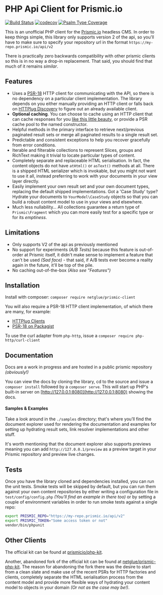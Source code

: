 # PHP Api Client for Prismic.io

[![Build Status](https://github.com/netglue/prismic-client/workflows/Continuous%20Integration/badge.svg)](https://github.com/netglue/prismic-client/actions?query=workflow%3A"Continuous+Integration") 
[![codecov](https://codecov.io/gh/netglue/prismic-client/branch/main/graph/badge.svg)](https://codecov.io/gh/netglue/prismic-client)
[![Psalm Type Coverage](https://shepherd.dev/github/netglue/prismic-client/coverage.svg)](https://shepherd.dev/github/netglue/prismic-client)


This is an unofficial PHP client for the [Prismic.io](https://prismic.io) headless CMS. In order to keep things simple, this library only supports version 2 of the api, so you'll have to make sure to specify your repository url in the format `https://my-repo.prismic.io/api/v2`

There is practically zero backwards compatibility with other prismic clients so this is in no way a drop-in replacement. That said, you should find that much of it remains _similar_.

## Features

* Uses a [PSR-18](https://www.php-fig.org/psr/psr-18) HTTP client for communicating with the API, so there is no dependency on a particular client implementation. The library depends on you either manually providing an HTTP client or falls back on [HTTPlug Discovery](https://github.com/php-http/discovery) to figure out an already available client.
* **Optional caching**. You can choose to cache using an HTTP client that can cache responses for you [like this little beauty](https://github.com/php-http/cache-plugin), or provide a PSR cache pool to the named constructor.
* Helpful methods in the primary interface to retrieve next/previous paginated result sets or merge all paginated results to a single result set.
* Predictable and consistent exceptions to help you recover gracefully from error conditions.
* Iterable and filterable collections to represent Slices, groups and RichText making it trivial to locate particular types of content.
* Completely separate and replaceable HTML serialisation. In fact, the content objects do not have `atHtml()` or `asText()` methods at all. There is a shipped HTML serializer which is invokable, but you might not want to use it all, instead preferring to work with your documents in your view layer directly.
* Easily implement your own result set and your own document types, replacing the default shipped implementations. Got a 'Case Study' type? Hydrate your documents to `YourModel\CaseStudy` objects so that you can build a robust content model to use in your views and elsewhere.
* Much less nullability… All collections guarantee a return type of `Prismic\Fragment` which you can more easily test for a specific type or for its _emptiness_.

## Limitations

* Only supports V2 of the api as previously mentioned
* No support for experiments _(A/B Tests)_ because this feature is out-of-order at Prismic itself, it didn't make sense to implement a feature that can't be used _(Sad face)_ - that said, if A/B tests ever become a reality again in the future, it'll be top of the pile.
* No caching out-of-the-box _(Also see "Features")_

## Installation

Install with composer: `composer require netglue/prismic-client` 

You will also require a PSR-18 HTTP client implementation, of which there are many, for example:

* [HTTPlug Clients](http://docs.php-http.org/en/latest/clients.html)
* [PSR-18 on Packagist](https://packagist.org/providers/psr/http-client-implementation)

To use the curl adapter from `php-http`, issue a `composer require php-http/curl-client`

## Documentation

Docs are a work in progress and are hosted in a public prismic repository _(obviously!)_

You can view the docs by cloning the library, cd to the source and issue a `composer install` followed by a `composer serve`. This will start up PHP's built-in server on [http://127.0.0.1:8080](http://127.0.0.1:8080) showing the docs.

#### Samples & Examples

Take a look around in the `./samples` directory; that's where you’ll find the document explorer used for rendering the documentation and examples for setting up hydrating result sets, link resolver implementations and other stuff.

It's worth mentioning that the document explorer also supports previews meaning you can add `http://127.0.0.1/preview` as a preview target in your Prismic repository and preview live changes.

## Tests

Once you have the library cloned and dependencies installed, you can run the unit tests. Smoke tests will be skipped by default, but you can run them against your own content repositories by either writing a configuration file in `test/config/config.php` _(You'll find an example in there too)_ or by setting a couple of environment variables in order to run smoke tests against a single repo:

```bash
export PRISMIC_REPO="https://my-repo.prismic.io/api/v2"
export PRISMIC_TOKEN="Some access token or not"
vendor/bin/phpunit
```

## Other Clients

The official kit can be found at [prismicio/php-kit](https://github.com/prismicio/php-kit).

Another, abandoned fork of the official kit can be found at [netglue/prismic-php-kit](https://github.com/netglue/prismic-php-kit). The reason for abandoning the fork there was the desire to start from a clean slate and make use of the recent PSRs for HTTP factories and clients, completely separate the HTML serialisation process from the content model and provide more flexible ways of hydrating your content model to objects in your domain _(Or not as the case may be!)_.
